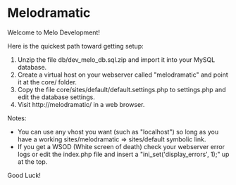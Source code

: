 Melodramatic
============

Welcome to Melo Development!

Here is the quickest path toward getting setup:

1.  Unzip the file db/dev_melo_db.sql.zip and import it into your MySQL database.
2.  Create a virtual host on your webserver called "melodramatic" and point it at the core/ folder.
3.  Copy the file core/sites/default/default.settings.php to settings.php and edit the database settings.
4.  Visit http://melodramatic/ in a web browser.

Notes:
* You can use any vhost you want (such as "localhost") so long as you have a working sites/melodramatic => sites/default symbolic link.
* If you get a WSOD (White screen of death) check your webserver error logs or edit the index.php file and insert a "ini_set('display_errors', 1);" up at the top.

Good Luck!